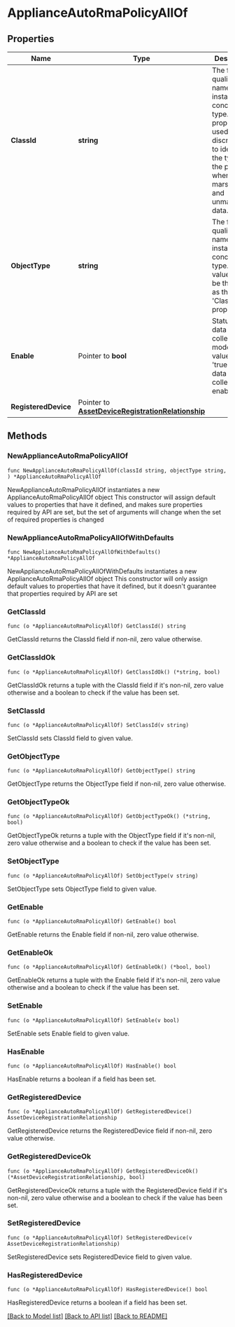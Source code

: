# ApplianceAutoRmaPolicyAllOf

## Properties

Name | Type | Description | Notes
------------ | ------------- | ------------- | -------------
**ClassId** | **string** | The fully-qualified name of the instantiated, concrete type. This property is used as a discriminator to identify the type of the payload when marshaling and unmarshaling data. | [default to "appliance.AutoRmaPolicy"]
**ObjectType** | **string** | The fully-qualified name of the instantiated, concrete type. The value should be the same as the &#39;ClassId&#39; property. | [default to "appliance.AutoRmaPolicy"]
**Enable** | Pointer to **bool** | Status of the data collection mode. If the value is &#39;true&#39;, then data collection is enabled. | [optional] 
**RegisteredDevice** | Pointer to [**AssetDeviceRegistrationRelationship**](asset.DeviceRegistration.Relationship.md) |  | [optional] 

## Methods

### NewApplianceAutoRmaPolicyAllOf

`func NewApplianceAutoRmaPolicyAllOf(classId string, objectType string, ) *ApplianceAutoRmaPolicyAllOf`

NewApplianceAutoRmaPolicyAllOf instantiates a new ApplianceAutoRmaPolicyAllOf object
This constructor will assign default values to properties that have it defined,
and makes sure properties required by API are set, but the set of arguments
will change when the set of required properties is changed

### NewApplianceAutoRmaPolicyAllOfWithDefaults

`func NewApplianceAutoRmaPolicyAllOfWithDefaults() *ApplianceAutoRmaPolicyAllOf`

NewApplianceAutoRmaPolicyAllOfWithDefaults instantiates a new ApplianceAutoRmaPolicyAllOf object
This constructor will only assign default values to properties that have it defined,
but it doesn't guarantee that properties required by API are set

### GetClassId

`func (o *ApplianceAutoRmaPolicyAllOf) GetClassId() string`

GetClassId returns the ClassId field if non-nil, zero value otherwise.

### GetClassIdOk

`func (o *ApplianceAutoRmaPolicyAllOf) GetClassIdOk() (*string, bool)`

GetClassIdOk returns a tuple with the ClassId field if it's non-nil, zero value otherwise
and a boolean to check if the value has been set.

### SetClassId

`func (o *ApplianceAutoRmaPolicyAllOf) SetClassId(v string)`

SetClassId sets ClassId field to given value.


### GetObjectType

`func (o *ApplianceAutoRmaPolicyAllOf) GetObjectType() string`

GetObjectType returns the ObjectType field if non-nil, zero value otherwise.

### GetObjectTypeOk

`func (o *ApplianceAutoRmaPolicyAllOf) GetObjectTypeOk() (*string, bool)`

GetObjectTypeOk returns a tuple with the ObjectType field if it's non-nil, zero value otherwise
and a boolean to check if the value has been set.

### SetObjectType

`func (o *ApplianceAutoRmaPolicyAllOf) SetObjectType(v string)`

SetObjectType sets ObjectType field to given value.


### GetEnable

`func (o *ApplianceAutoRmaPolicyAllOf) GetEnable() bool`

GetEnable returns the Enable field if non-nil, zero value otherwise.

### GetEnableOk

`func (o *ApplianceAutoRmaPolicyAllOf) GetEnableOk() (*bool, bool)`

GetEnableOk returns a tuple with the Enable field if it's non-nil, zero value otherwise
and a boolean to check if the value has been set.

### SetEnable

`func (o *ApplianceAutoRmaPolicyAllOf) SetEnable(v bool)`

SetEnable sets Enable field to given value.

### HasEnable

`func (o *ApplianceAutoRmaPolicyAllOf) HasEnable() bool`

HasEnable returns a boolean if a field has been set.

### GetRegisteredDevice

`func (o *ApplianceAutoRmaPolicyAllOf) GetRegisteredDevice() AssetDeviceRegistrationRelationship`

GetRegisteredDevice returns the RegisteredDevice field if non-nil, zero value otherwise.

### GetRegisteredDeviceOk

`func (o *ApplianceAutoRmaPolicyAllOf) GetRegisteredDeviceOk() (*AssetDeviceRegistrationRelationship, bool)`

GetRegisteredDeviceOk returns a tuple with the RegisteredDevice field if it's non-nil, zero value otherwise
and a boolean to check if the value has been set.

### SetRegisteredDevice

`func (o *ApplianceAutoRmaPolicyAllOf) SetRegisteredDevice(v AssetDeviceRegistrationRelationship)`

SetRegisteredDevice sets RegisteredDevice field to given value.

### HasRegisteredDevice

`func (o *ApplianceAutoRmaPolicyAllOf) HasRegisteredDevice() bool`

HasRegisteredDevice returns a boolean if a field has been set.


[[Back to Model list]](../README.md#documentation-for-models) [[Back to API list]](../README.md#documentation-for-api-endpoints) [[Back to README]](../README.md)


